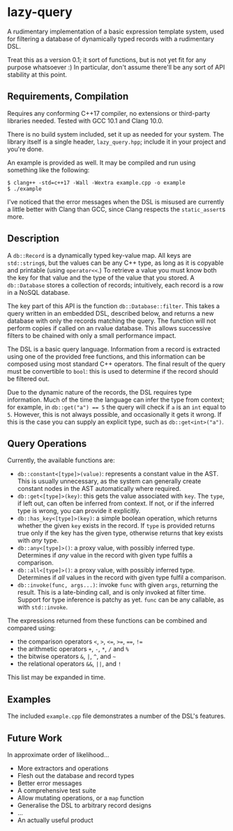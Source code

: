 # lazy-query

A rudimentary implementation of a basic expression template system,
used for filtering a database of dynamically typed records with a rudimentary DSL.

Treat this as a version 0.1; it sort of functions,
but is not yet fit for any purpose whatsoever :)
In particular, don't assume there'll be any sort of API stability at this point.

## Requirements, Compilation

Requires any conforming C++17 compiler,
no extensions or third-party libraries needed.
Tested with GCC 10.1 and Clang 10.0.

There is no build system included, set it up as needed for your system.
The library itself is a single header, `lazy_query.hpp`;
include it in your project and you're done.

An example is provided as well.
It may be compiled and run using something like the following:

    $ clang++ -std=c++17 -Wall -Wextra example.cpp -o example
    $ ./example

I've noticed that the error messages when the DSL is misused
are currently a little better with Clang than GCC,
since Clang respects the `static_assert`s more.

## Description

A `db::Record` is a dynamically typed key-value map.
All keys are `std::string`s, but the values can be any C++ type,
as long as it is copyable and printable (using `operator<<`.)
To retrieve a value you must know both the key for that value
and the type of the value that you stored.
A `db::Database` stores a collection of records;
intuitively, each record is a row in a NoSQL database.

The key part of this API is the function `db::Database::filter`.
This takes a query written in an embedded DSL, described below,
and returns a new database with only the records matching the query.
The function will not perform copies if called on an rvalue database.
This allows successive filters to be chained with only a small performance impact.

The DSL is a basic query language.
Information from a record is extracted using one of the provided free functions,
and this information can be composed using most standard C++ operators.
The final result of the query must be convertible to `bool`:
this is used to determine if the record should be filtered out.

Due to the dynamic nature of the records, the DSL requires type information.
Much of the time the language can infer the type from context;
for example, in `db::get("a") == 5`
the query will check if `a` is an `int` equal to `5`.
However, this is not always possible, and occasionally it gets it wrong.
If this is the case you can supply an explicit type, such as `db::get<int>("a")`.

## Query Operations

Currently, the available functions are:

- `db::constant<[type]>(value)`: represents a constant value in the AST.
  This is usually unnecessary, as the system can generally
  create constant nodes in the AST automatically where required.
- `db::get<[type]>(key)`: this gets the value associated with `key`.
  The `type`, if left out, can often be inferred from context.
  If not, or if the inferred type is wrong, you can provide it explicitly.
- `db::has_key<[type]>(key)`: a simple boolean operation, which
  returns whether the given `key` exists in the record.
  If `type` is provided returns true only if the key has the given type,
  otherwise returns that key exists with _any_ type.
- `db::any<[type]>()`: a proxy value, with possibly inferred type.
  Determines if _any_ value in the record with given type fulfils a comparison.
- `db::all<[type]>()`: a proxy value, with possibly inferred type.
  Determines if _all_ values in the record with given type fulfil a comparison.
- `db::invoke(func, args...)`: invoke `func` with given `args`, returning the result.
  This is a late-binding call, and is only invoked at filter time.
  Support for type inference is patchy as yet.
  `func` can be any callable, as with `std::invoke`.

The expressions returned from these functions can be
combined and compared using:

- the comparison operators `<`, `>`, `<=`, `>=`, `==`, `!=`
- the arithmetic operators `+`, `-`, `*`, `/` and `%`
- the bitwise operators `&`, `|`, `^`, and `~`
- the relational operators `&&`, `||`, and `!`

This list may be expanded in time.

## Examples

The included `example.cpp` file demonstrates
a number of the DSL's features.

## Future Work

In approximate order of likelihood...

- More extractors and operations
- Flesh out the database and record types
- Better error messages
- A comprehensive test suite
- Allow mutating operations, or a `map` function
- Generalise the DSL to arbitrary record designs
- ...
- An actually useful product
